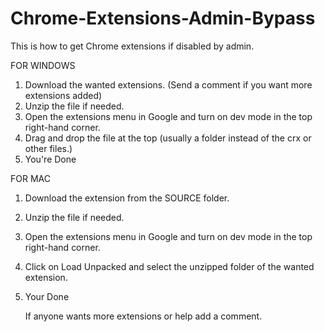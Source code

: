# Chrome-Extensions-Admin-Bypass
This is how to get Chrome extensions if disabled by admin.

FOR WINDOWS
1. Download the wanted extensions. (Send a comment if you want more extensions added)
2. Unzip the file if needed.
3. Open the extensions menu in Google and turn on dev mode in the top right-hand corner.
4. Drag and drop the file at the top (usually a folder instead of the crx or other files.)
5. You're Done

FOR MAC
1. Download the extension from the SOURCE folder.
2. Unzip the file if needed.
3. Open the extensions menu in Google and turn on dev mode in the top right-hand corner.
4. Click on Load Unpacked and select the unzipped folder of the wanted extension.
5. Your Done

   If anyone wants more extensions or help add a comment.
